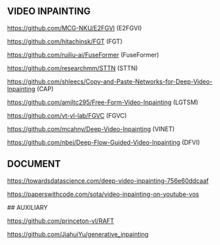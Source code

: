## VIDEO INPAINTING

https://github.com/MCG-NKU/E2FGVI (E2FGVI)

https://github.com/hitachinsk/FGT (FGT)

https://github.com/ruiliu-ai/FuseFormer (FuseFormer)

https://github.com/researchmm/STTN (STTN)

https://github.com/shleecs/Copy-and-Paste-Networks-for-Deep-Video-Inpainting (CAP)

https://github.com/amjltc295/Free-Form-Video-Inpainting (LGTSM)

https://github.com/vt-vl-lab/FGVC (FGVC)

https://github.com/mcahny/Deep-Video-Inpainting (VINET)

https://github.com/nbei/Deep-Flow-Guided-Video-Inpainting (DFVI)

## DOCUMENT

https://towardsdatascience.com/deep-video-inpainting-756e60ddcaaf

https://paperswithcode.com/sota/video-inpainting-on-youtube-vos

## AUXILIARY

https://github.com/princeton-vl/RAFT

https://github.com/JiahuiYu/generative_inpainting


